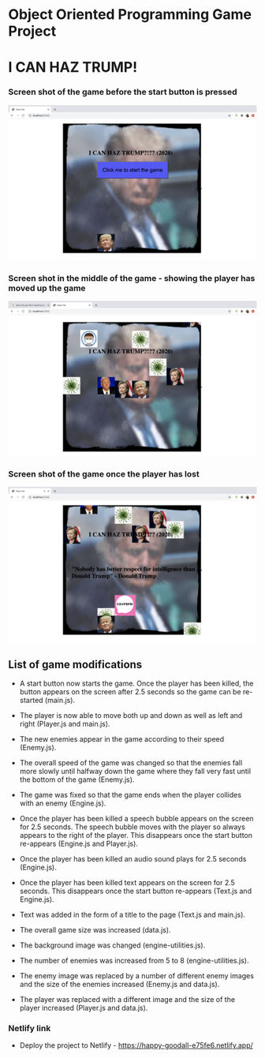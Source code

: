 # Object Oriented Programming Game Project

# I CAN HAZ TRUMP!

### Screen shot of the game before the start button is pressed

<p align="center"><img src="./images/Screenshot-game-start-button.png"></p>

### Screen shot in the middle of the game - showing the player has moved up the game

<p align="center"><img src="./images/Screen Shot-player-moves-up.png"></p>

### Screen shot of the game once the player has lost

<p align="center"><img src="./images/Screenshot-player-lost.png"></p>

## List of game modifications

- A start button now starts the game. Once the player has been killed, the button appears on the screen after 2.5 seconds so the game can be re-started (main.js).

- The player is now able to move both up and down as well as left and right (Player.js and main.js).

- The new enemies appear in the game according to their speed (Enemy.js).

- The overall speed of the game was changed so that the enemies fall more slowly until halfway down the game where they fall very fast until the bottom of the game (Enemy.js).

- The game was fixed so that the game ends when the player collides with an enemy (Engine.js).

- Once the player has been killed a speech bubble appears on the screen for 2.5 seconds. The speech bubble moves with the player so always appears to the right of the player. This disappears once the start button re-appears (Engine.js and Player.js).

- Once the player has been killed an audio sound plays for 2.5 seconds (Engine.js).

- Once the player has been killed text appears on the screen for 2.5 seconds. This disappears once the start button re-appears (Text.js and Engine.js).

- Text was added in the form of a title to the page (Text.js and main.js).

- The overall game size was increased (data.js).

- The background image was changed (engine-utilities.js).

- The number of enemies was increased from 5 to 8 (engine-utilities.js).

- The enemy image was replaced by a number of different enemy images and the size of the enemies increased (Enemy.js and data.js).

- The player was replaced with a different image and the size of the player increased (Player.js and data.js).

### Netlify link

- Deploy the project to Netlify - https://happy-goodall-e75fe6.netlify.app/

